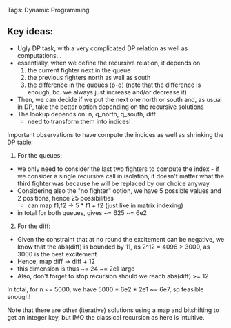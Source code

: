 Tags: Dynamic Programming

Key ideas:
---
* Ugly DP task, with a very complicated DP relation as well as computations...
* essentially, when we define the recursive relation, it depends on
  1. the current fighter next in the queue
  2. the previous fighters north as well as south
  3. the difference in the queues (p-q) (note that the difference is enough, bc. we always just increase and/or decrease it)
* Then, we can decide if we put the next one north or south and, as usual in DP, take the better option depending on the recursive solutions
* The lookup depends on: n, q_north, q_south, diff
  * need to transform them into indices!

Important observations to have compute the indices as well as shrinking the DP table:
1. For the queues:
  * we only need to consider the last two fighters to compute the index - if we consider a single recursive call in isolation, it doesn't matter what the third fighter was because he will be replaced by our choice anyway
  * Considering also the "no fighter" option, we have 5 possible values and 2 positions, hence 25 possibilities
    * can map f1,f2 -> 5 * f1 + f2 (just like in matrix indexing)
  * in total for both queues, gives ~= 625 ~= 6e2
2. For the diff:
  * Given the constraint that at no round the excitement can be negative, we know that the abs(diff) is bounded by 11, as 2^12 = 4096 > 3000, as 3000 is the best excitement
  * Hence, map diff -> diff + 12
  * this dimension is thus ~= 24 ~= 2e1 large
  * Also, don't forget to stop recursion should we reach abs(diff) >= 12


In total, for n <= 5000, we have 5000 * 6e2 * 2e1 ~= 6e7, so feasible enough!

Note that there are other (iterative) solutions using a map and bitshifting to get an integer key, but IMO the classical recursion as here is intuitive.